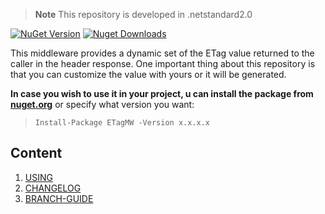 > **Note** This repository is developed in .netstandard2.0

[![NuGet Version](https://img.shields.io/nuget/v/ETagMW.svg?style=flat&logo=nuget)](https://www.nuget.org/packages/ETagMW/)
[![Nuget Downloads](https://img.shields.io/nuget/dt/ETagMW.svg?style=flat&logo=nuget)](https://www.nuget.org/packages/ETagMW)

This middleware provides a dynamic set of the ETag value returned to the caller in the header response.
One important thing about this repository is that you can customize the value with yours or it will be generated.


**In case you wish to use it in your project, u can install the package from <a href="https://www.nuget.org/packages/ETagMW" target="_blank">nuget.org</a>** or specify what version you want:


> `Install-Package ETagMW -Version x.x.x.x`

## Content
1. [USING](docs/usage.md)
1. [CHANGELOG](docs/CHANGELOG.md)
1. [BRANCH-GUIDE](docs/branch-guide.md)
